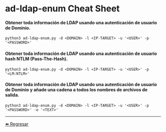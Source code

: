 # ad-ldap-enum Cheat Sheet

#### Obtener toda información de LDAP usando una autenticación de usuario de Dominio.
```
python3 ad-ldap-enum.py -d <DOMAIN> -l <IP-TARGET> -u '<USER>' -p '<PASSWORD>'
```

#### Obtener toda información de LDAP usando una autenticación de usuario hash NTLM (Pass-The-Hash).
```
python3 ad-ldap-enum.py -d <DOMAIN> -l <IP-TARGET> -u '<USER>' -p '<LM:NTLM>'
```

#### Obtener toda información de LDAP usando una autenticación de usuario de Dominio y añade una cadena a todos los nombres de archivos de salida.
```
python3 ad-ldap-enum.py -d <DOMAIN> -l <IP-TARGET> -u '<USER>' -p '<PASSWORD>' -o '<TEXT>'
```

---

[:arrow_left: Regresar](https://github.com/m4lal0/cheatsheets)